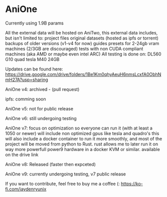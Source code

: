 # AniOne
Currently using 1.9B params

All the external data will be hosted on AniTwo, this external data includes, but isn't limited to:
project files
original datasets (hosted as ipfs or torrent)
backups of older versions (v1-v4 for now)
guides
presets for 2-24gb vram machines (2/3GB are discouraged)
tests with non CUDA compliant machines (aka AMD or maybe even intel ARC)
All testing is done on:
DL560 G10
quad tesla M40 24GB

Updates can be found here:
https://drive.google.com/drive/folders/1Be1Km0qhyAeuH6nmsLcxfA0ObhNmH27A?usp=sharing 

AniOne v4:
archived - (pull request)

ipfs:
comming soon

AniOne v5:
not for public release

AniOne v6:
still undergoing testing

AniOne v7:
focus on optimization so everyone can run it (with at least a 1050 or newer)
will include non optimized gpus like tesla and quadro's
this will also include a docker container to run it more smoothly, and most of the project will be moved from python to Rust.
rust allows me to later run it on way more powerfull power9 hardware in a docker KVM or similar.
available on the drive link

AniOne v8:
Released (faster then expceted)

AniOne v9:
currently undergoing testing, v7 public release

If you want to contribute, feel free to buy me a coffee (:
https://ko-fi.com/jaydenryunix 

